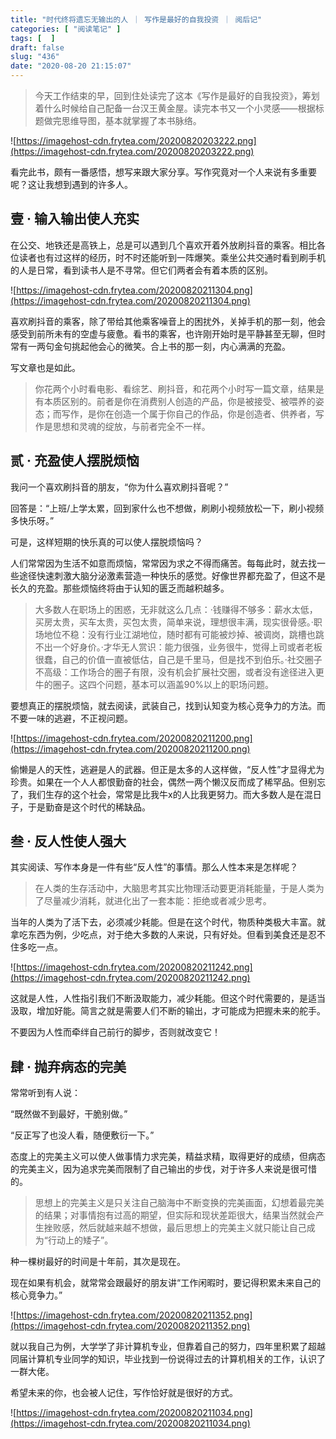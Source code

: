 ```yaml
---
title: "时代终将遗忘无输出的人 ｜ 写作是最好的自我投资 ｜ 阅后记"
categories: [ "阅读笔记" ]
tags: [  ]
draft: false
slug: "436"
date: "2020-08-20 21:15:07"
---
```


> 今天工作结束的早，回到住处读完了这本《写作是最好的自我投资》，筹划着什么时候给自己配备一台汉王黄金屋。读完本书又一个小灵感——根据标题做完思维导图，基本就掌握了本书脉络。

![https://imagehost-cdn.frytea.com/20200820203222.png](https://imagehost-cdn.frytea.com/20200820203222.png)

看完此书，颇有一番感悟，想写来跟大家分享。写作究竟对一个人来说有多重要呢？这让我想到遇到的许多人。

## 壹 · 输入输出使人充实

在公交、地铁还是高铁上，总是可以遇到几个喜欢开着外放刷抖音的乘客。相比各位读者也有过这样的经历，时不时还能听到一阵爆笑。乘坐公共交通时看到刷手机的人是日常，看到读书人是不寻常。但它们两者会有着本质的区别。

![https://imagehost-cdn.frytea.com/20200820211304.png](https://imagehost-cdn.frytea.com/20200820211304.png)

喜欢刷抖音的乘客，除了带给其他乘客噪音上的困扰外，关掉手机的那一刻，他会感受到前所未有的空虚与疲惫。看书的乘客，也许刚开始时是平静甚至无聊，但时常有一两句金句挑起他会心的微笑。合上书的那一刻，内心满满的充盈。

写文章也是如此。

> 你花两个小时看电影、看综艺、刷抖音，和花两个小时写一篇文章，结果是有本质区别的。前者是你在消费别人创造的产品，你是被接受、被喂养的姿态；而写作，是你在创造一个属于你自己的作品，你是创造者、供养者，写作是思想和灵魂的绽放，与前者完全不一样。

## 贰 · 充盈使人摆脱烦恼

我问一个喜欢刷抖音的朋友，“你为什么喜欢刷抖音呢？”

回答是：“上班/上学太累，回到家什么也不想做，刷刷小视频放松一下，刷小视频多快乐呀。”

可是，这样短期的快乐真的可以使人摆脱烦恼吗？

人们常常因为生活不如意而烦恼，常常因为求之不得而痛苦。每每此时，就去找一些途径快速刺激大脑分泌激素营造一种快乐的感觉。好像世界都充盈了，但这不是长久的充盈。那些烦恼终将由于认知的匮乏而越积越多。

> 大多数人在职场上的困惑，无非就这么几点：·钱赚得不够多：薪水太低，买房太贵，买车太贵，买包太贵，简单来说，理想很丰满，现实很骨感。·职场地位不稳：没有行业江湖地位，随时都有可能被炒掉、被调岗，跳槽也跳不出一个好身价。·才华无人赏识：能力很强，业务很牛，觉得上司或者老板很蠢，自己的价值一直被低估，自己是千里马，但是找不到伯乐。·社交圈子不高级：工作场合的圈子有限，没有机会扩展社交圈，或者没有途径进入更牛的圈子。这四个问题，基本可以涵盖90%以上的职场问题。

要想真正的摆脱烦恼，就去阅读，武装自己，找到认知变为核心竞争力的方法。而不要一味的逃避，不正视问题。

![https://imagehost-cdn.frytea.com/20200820211200.png](https://imagehost-cdn.frytea.com/20200820211200.png)

偷懒是人的天性，逃避是人的武器。但正是太多的人这样做，“反人性”才显得尤为珍贵。如果在一个人人都恨勤奋的社会，偶然一两个懒汉反而成了稀罕品。但别忘了，我们生存的这个社会，常常是比我牛x的人比我更努力。而大多数人是在混日子，于是勤奋是这个时代的稀缺品。

## 叁 · 反人性使人强大

其实阅读、写作本身是一件有些“反人性”的事情。那么人性本来是怎样呢？

> 在人类的生存活动中，大脑思考其实比物理活动要更消耗能量，于是人类为了尽量减少消耗，就进化出了一套本能：拒绝或者减少思考。

当年的人类为了活下去，必须减少耗能。但是在这个时代，物质种类极大丰富。就拿吃东西为例，少吃点，对于绝大多数的人来说，只有好处。但看到美食还是忍不住多吃一点。

![https://imagehost-cdn.frytea.com/20200820211242.png](https://imagehost-cdn.frytea.com/20200820211242.png)

这就是人性，人性指引我们不断汲取能力，减少耗能。但这个时代需要的，是适当汲取，增加好能。简言之就是需要人们不断的输出，才可能成为把握未来的舵手。

不要因为人性而牵绊自己前行的脚步，否则就改变它！

## 肆 · 抛弃病态的完美

常常听到有人说：

“既然做不到最好，干脆别做。”

“反正写了也没人看，随便敷衍一下。”

态度上的完美主义可以使人做事情力求完美，精益求精，取得更好的成绩，但病态的完美主义，因为追求完美而限制了自己输出的步伐，对于许多人来说是很可惜的。

> 思想上的完美主义是只关注自己脑海中不断变换的完美画面，幻想着最完美的结果；对事情抱有过高的期望，但实际和现状差距很大，结果当然就会产生挫败感，然后就越来越不想做，最后思想上的完美主义就只能让自己成为“行动上的矮子”。

种一棵树最好的时间是十年前，其次是现在。

现在如果有机会，就常常会跟最好的朋友讲“工作闲暇时，要记得积累未来自己的核心竞争力。”

![https://imagehost-cdn.frytea.com/20200820211352.png](https://imagehost-cdn.frytea.com/20200820211352.png)

就以我自己为例，大学学了非计算机专业，但靠着自己的努力，四年里积累了超越同届计算机专业同学的知识，毕业找到一份说得过去的计算机相关的工作，认识了一群大佬。

希望未来的你，也会被人记住，写作恰好就是很好的方式。

![https://imagehost-cdn.frytea.com/20200820211034.png](https://imagehost-cdn.frytea.com/20200820211034.png)